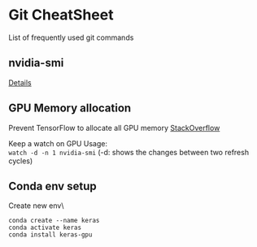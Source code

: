 
# Git CheatSheet

List of frequently used git commands

## nvidia-smi
[Details](https://www.andrey-melentyev.com/monitoring-gpus.html)

## GPU Memory allocation
Prevent TensorFlow to allocate all GPU memory
[StackOverflow](https://stackoverflow.com/questions/34199233/how-to-prevent-tensorflow-from-allocating-the-totality-of-a-gpu-memory)

Keep a watch on GPU Usage:\
`watch -d -n 1 nvidia-smi`
(-d: shows the changes between two refresh cycles)


## Conda env setup

Create new env\
```conda 
conda create --name keras
conda activate keras
conda install keras-gpu
```
